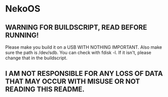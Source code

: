 # NekoOS

## WARNING FOR BUILDSCRIPT, READ BEFORE RUNNING!

Please make you build it on a USB WITH NOTHING IMPORTANT.
Also make sure the path is /dev/sdb. You can check with fdisk -l.
If it isn't, please change that in the buildscript.


## I AM NOT RESPONSIBLE FOR ANY LOSS OF DATA THAT MAY OCCUR WITH MISUSE OR NOT READING THIS README.
